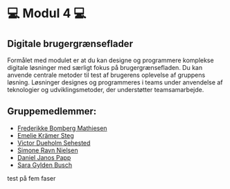 # 💻 Modul 4 💻
## Digitale brugergrænseflader
Formålet med modulet er at du kan designe og programmere komplekse digitale løsninger med særligt fokus på brugergrænsefladen. Du kan anvende centrale metoder til test af brugerens oplevelse af gruppens løsning. Løsninger designes og programmeres i teams under anvendelse af teknologier og udviklingsmetoder, der understøtter teamsamarbejde.

## Gruppemedlemmer:
- [Frederikke Bomberg Mathiesen](https://github.com/frederikke-m)
- [Emelie Krämer Steg](https://github.com/Emeliesteg123)
- [Victor Dueholm Sehested](https://github.com/victor3dprinter)
- [Simone Ravn Nielsen](https://github.com/sravn93)
- [Daniel Janos Papp](https://github.com/ssssskull)
- [Sara Gylden Busch](https://github.com/saragylden)

test på fem faser